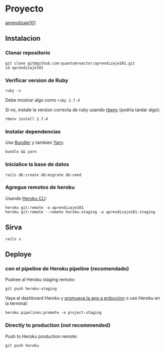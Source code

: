 # Proyecto

[aprendizaje101](https://aprendizaje101)

## Instalacion

### Clonar repositorio

```shell
git clone git@github.com:quantumreactor/aprendizaje101.git
cd aprendizaje101
```

### Verificar version de Ruby

```shell
ruby -v
```

Debe mostrar algo como `ruby 2.7.4`

Si no, instale la version correcta de ruby usando [rbenv](https://github.com/rbenv/rbenv) (podria tardar algo):

```shell
rbenv install 2.7.4
```

### Instalar dependencias

Use [Bundler](https://github.com/bundler/bundler) y tambien [Yarn](https://github.com/yarnpkg/yarn):

```shell
bundle && yarn
```

### Inicialice la base de datos

```shell
rails db:create db:migrate db:seed
```

### Agregue remotos de heroku

Usando [Heroku CLI](https://devcenter.heroku.com/articles/heroku-cli):

```shell
heroku git:remote -a aprendizaje101
heroku git:remote --remote heroku-staging -a aprendizaje101-staging
```

## Sirva

```shell
rails s
```

## Deploye

### con el pipeline de Heroku pipeline (recomendado)

Pushee al Heroku staging remoto:

```shell
git push heroku-staging
```

Vaya al dashboard Heroku y [promueva la app a prduccion](https://devcenter.heroku.com/articles/pipelines) o use Heroku en la terminal:

```shell
heroku pipelines:promote -a project-staging
```

### Directly to production (not recommended)

Push to Heroku production remote:

```shell
git push heroku
```

